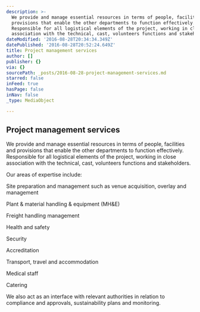 ```yaml
---
description: >-
  We provide and manage essential resources in terms of people, facilities and
  provisions that enable the other departments to function effectively.
  Responsible for all logistical elements of the project, working in close
  association with the technical, cast, volunteers functions and stakeholders.
dateModified: '2016-08-28T20:34:34.349Z'
datePublished: '2016-08-28T20:52:24.649Z'
title: Project management services
author: []
publisher: {}
via: {}
sourcePath: _posts/2016-08-28-project-management-services.md
starred: false
inFeed: true
hasPage: false
inNav: false
_type: MediaObject

---
```

## Project management services

We provide and manage essential resources in terms of people, facilities and provisions that enable the other departments to function effectively. Responsible for all logistical elements of the project, working in close association with the technical, cast, volunteers functions and stakeholders.

Our areas of expertise include:

Site preparation and management such as venue acquisition, overlay and management

Plant & material handling & equipment (MH&E)

Freight handling management

Health and safety

Security

Accreditation

Transport, travel and accommodation

Medical staff

Catering

We also act as an interface with relevant authorities in relation to compliance and approvals, sustainability plans and monitoring.